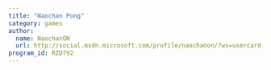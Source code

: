 ```yaml
---
title: "Naochan Pong"
category: games
author:
  name: NaochanON
  url: http://social.msdn.microsoft.com/profile/naochanon/?ws=usercard-mini
program_id: RZD792
---
```

